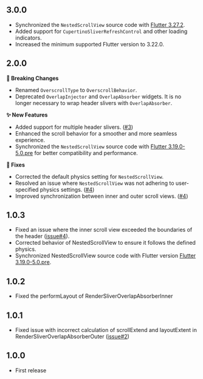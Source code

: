 ## 3.0.0

- Synchronized the `NestedScrollView` source code with [Flutter 3.27.2](https://github.com/flutter/flutter/pull/160545).
- Added support for `CupertinoSliverRefreshControl` and other loading indicators.
- Increased the minimum supported Flutter version to 3.22.0.

## 2.0.0

**🚨 Breaking Changes**

- Renamed `OverscrollType` to `OverscrollBehavior`.
- Deprecated `OverlapInjector` and `OverlapAbsorber` widgets. It is no longer necessary to wrap header slivers with `OverlapAbsorber`.

**✨ New Features**

- Added support for multiple header slivers. ([#3](https://github.com/idootop/nested_scroll_view_plus/issues/3))
- Enhanced the scroll behavior for a smoother and more seamless experience.
- Synchronized the `NestedScrollView` source code with [Flutter 3.19.0-5.0.pre](https://github.com/flutter/flutter/commit/e5f62cc5a029469f46464a6930075731ce42a94d) for better compatibility and performance.

**🔧 Fixes**

- Corrected the default physics setting for `NestedScrollView`.
- Resolved an issue where `NestedScrollView` was not adhering to user-specified physics settings. ([#4](https://github.com/idootop/nested_scroll_view_plus/issues/4))
- Improved synchronization between inner and outer scroll views. ([#4](https://github.com/idootop/nested_scroll_view_plus/issues/4))

## 1.0.3

- Fixed an issue where the inner scroll view exceeded the boundaries of the header ([issue#4](https://github.com/idootop/nested_scroll_view_plus/issues/4)).
- Corrected behavior of NestedScrollView to ensure it follows the defined physics.
- Synchronized NestedScrollView source code with Flutter version [Flutter 3.19.0-5.0.pre](https://github.com/flutter/flutter/commit/e5f62cc5a029469f46464a6930075731ce42a94d).

## 1.0.2

- Fixed the performLayout of RenderSliverOverlapAbsorberInner

## 1.0.1

- Fixed issue with incorrect calculation of scrollExtend and layoutExtent in RenderSliverOverlapAbsorberOuter ([issue#2](https://github.com/idootop/nested_scroll_view_plus/issues/2))

## 1.0.0

- First release
